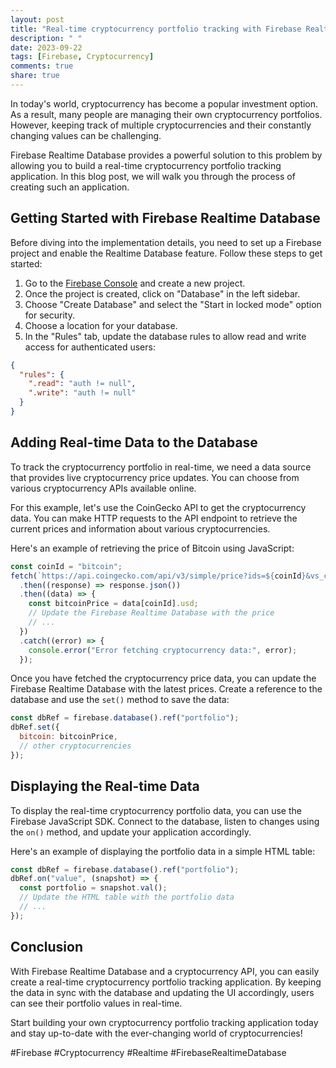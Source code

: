 ```yaml
---
layout: post
title: "Real-time cryptocurrency portfolio tracking with Firebase Realtime Database"
description: " "
date: 2023-09-22
tags: [Firebase, Cryptocurrency]
comments: true
share: true
---
```


In today's world, cryptocurrency has become a popular investment option. As a result, many people are managing their own cryptocurrency portfolios. However, keeping track of multiple cryptocurrencies and their constantly changing values can be challenging.

Firebase Realtime Database provides a powerful solution to this problem by allowing you to build a real-time cryptocurrency portfolio tracking application. In this blog post, we will walk you through the process of creating such an application.

## Getting Started with Firebase Realtime Database

Before diving into the implementation details, you need to set up a Firebase project and enable the Realtime Database feature. Follow these steps to get started:

1. Go to the [Firebase Console](https://console.firebase.google.com) and create a new project.
2. Once the project is created, click on "Database" in the left sidebar.
3. Choose "Create Database" and select the "Start in locked mode" option for security.
4. Choose a location for your database.
5. In the "Rules" tab, update the database rules to allow read and write access for authenticated users:

```json
{
  "rules": {
    ".read": "auth != null",
    ".write": "auth != null"
  }
}
```

## Adding Real-time Data to the Database

To track the cryptocurrency portfolio in real-time, we need a data source that provides live cryptocurrency price updates. You can choose from various cryptocurrency APIs available online.

For this example, let's use the CoinGecko API to get the cryptocurrency data. You can make HTTP requests to the API endpoint to retrieve the current prices and information about various cryptocurrencies.

Here's an example of retrieving the price of Bitcoin using JavaScript:

```javascript
const coinId = "bitcoin";
fetch(`https://api.coingecko.com/api/v3/simple/price?ids=${coinId}&vs_currencies=usd`)
  .then((response) => response.json())
  .then((data) => {
    const bitcoinPrice = data[coinId].usd;
    // Update the Firebase Realtime Database with the price
    // ...
  })
  .catch((error) => {
    console.error("Error fetching cryptocurrency data:", error);
  });
```

Once you have fetched the cryptocurrency price data, you can update the Firebase Realtime Database with the latest prices. Create a reference to the database and use the `set()` method to save the data:

```javascript
const dbRef = firebase.database().ref("portfolio");
dbRef.set({
  bitcoin: bitcoinPrice,
  // other cryptocurrencies
});
```

## Displaying the Real-time Data

To display the real-time cryptocurrency portfolio data, you can use the Firebase JavaScript SDK. Connect to the database, listen to changes using the `on()` method, and update your application accordingly.

Here's an example of displaying the portfolio data in a simple HTML table:

```javascript
const dbRef = firebase.database().ref("portfolio");
dbRef.on("value", (snapshot) => {
  const portfolio = snapshot.val();
  // Update the HTML table with the portfolio data
  // ...
});
```

## Conclusion

With Firebase Realtime Database and a cryptocurrency API, you can easily create a real-time cryptocurrency portfolio tracking application. By keeping the data in sync with the database and updating the UI accordingly, users can see their portfolio values in real-time.

Start building your own cryptocurrency portfolio tracking application today and stay up-to-date with the ever-changing world of cryptocurrencies!

#Firebase #Cryptocurrency #Realtime #FirebaseRealtimeDatabase